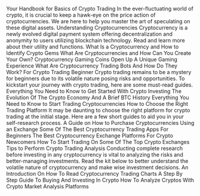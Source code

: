 Your Handbook for Basics of Crypto Trading
In the ever-fluctuating world of crypto, it is crucial to keep a hawk-eye on the price action of cryptocurrencies. We are here to help you master the art of speculating on these digital assets.
Understanding Cryptocurrencies
Cryptocurrency is a newly evolved digital payment system offering decentralization and anonymity to users utilizing blockchain technology. Read and learn more about their utility and functions.
What Is a Cryptocurrency and How to Identify Crypto Gems
What Are Cryptocurrencies and How Can You Create Your Own?
Cryptocurrency Gaming Coins Open Up A Unique Gaming Experience
What Are Cryptocurrency Trading Bots And How Do They Work?
For Crypto Trading Beginner
Crypto trading remains to be a mystery for beginners due to its volatile nature posing risks and opportunities. To kickstart your journey with crypto trading, here are some must-read guides.
Everything You Need to Know to Get Started With Crypto Investing
The Evolution Of The Crypto Economy And A Brief BTC History
Everything You Need to Know to Start Trading Cryptocurrencies
How to Choose the Right Trading Platform
It may be daunting to choose the right platform for crypto trading at the initial stage. Here are a few short guides to aid you in your self-research process.
A Guide on How to Purchase Cryptocurrencies Using an Exchange
Some Of The Best Cryptocurrency Trading Apps For Beginners
The Best Cryptocurrency Exchange Platforms For Crypto Newcomers
How To Start Trading On Some Of The Top Crypto Exchanges
Tips to Perform Crypto Trading Analysis
Conducting complete research before investing in any cryptocurrency is vital to analyzing the risks and better-managing investments. Read the kit below to better understand the volatile nature of cryptocurrency and make wise investment decisions.
An Introduction On How To Read Cryptocurrency Trading Charts
A Step By Step Guide To Buying And Investing In Crypto
How To Analyze Cryptos With Crypto Market Analysis Platforms
